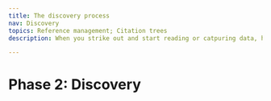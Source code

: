 ```yaml
---
title: The discovery process
nav: Discovery
topics: Reference management; Citation trees
description: When you strike out and start reading or catpuring data, how will you make sure that everything you're doing is captured? How will you make sure that you've found all the papers you should be looking for? 

---
```


# Phase 2: Discovery


